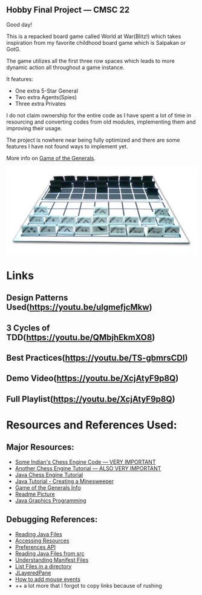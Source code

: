 ## Hobby Final Project — CMSC 22

Good day! 

This is a repacked board game called World at War(Blitz!) which takes inspiration from my favorite childhood
board game which is Salpakan or GotG.

The game utilizes all the first three row spaces which leads to more dynamic action all throughout a game instance.

It features:
- One extra 5-Star General
- Two extra Agents(Spies)
- Three extra Privates

I do not claim ownership for the entire code as I have spent a lot of time in resourcing and converting codes from old
modules, implementing them and improving their usage. 

The project is nowhere near being fully optimized and there are some features I have not found ways to implement yet.

More info on [Game of the Generals](http://www.geekyhobbies.com/game-of-the-generals-aka-salpakan-review-and-rules/).

![Game of the Generals](Reference_1.png)

# Links

## Design Patterns Used(https://youtu.be/uIgmefjcMkw)
## 3 Cycles of TDD(https://youtu.be/QMbjhEkmXO8)
## Best Practices(https://youtu.be/TS-gbmrsCDI)
## Demo Video(https://youtu.be/XcjAtyF9p8Q)
## Full Playlist(https://youtu.be/XcjAtyF9p8Q)

# Resources and References Used:

## Major Resources:
  - [Some Indian's Chess Engine Code — VERY IMPORTANT](https://github.com/amir650/AxisWidow-Chess)
  - [Another Chess Engine Tutorial — ALSO VERY IMPORTANT](https://harmoniaphilosophica.com/2018/07/23/how-to-code-a-chess-program-in-one-day-c-and-java-examples/)
  - [Java Chess Engine Tutorial](https://www.youtube.com/watch?v=h8fSdSUKttk&list=PLOJzCFLZdG4zk5d-1_ah2B4kqZSeIlWtt)
  - [Java Tutorial - Creating a Minesweeper](https://www.youtube.com/watch?v=RFpJp62ZoY8&list=PLGxHvpw-PAk6QvPw0fYe8bks31GRKvymK)
  - [Game of the Generals Info](http://www.geekyhobbies.com/game-of-the-generals-aka-salpakan-review-and-rules/)
  - [Readme Picture](https://manigerz34.files.wordpress.com/2010/06/game_of_the_generals_board1.png)
  - [Java Graphics Programming](https://www3.ntu.edu.sg/home/ehchua/programming/java/JavaGame_TicTacToe.html)

## Debugging References:
  - [Reading Java Files](https://www.baeldung.com/reading-file-in-java)
  - [Accessing Resources](https://docs.oracle.com/javase/8/docs/technotes/guides/lang/resources.html)
  - [Preferences API](https://docs.oracle.com/javase/8/docs/technotes/guides/preferences/overview.html)
  - [Reading Java Files from src](https://mkyong.com/java/java-read-a-file-from-resources-folder/)
  - [Understanding Manifest Files](https://www.baeldung.com/java-jar-manifest#:~:text=The%20Manifest%20File,INF%20directory%20in%20the%20JAR.)
  - [List Files in a directory](https://stackabuse.com/java-list-files-in-a-directory/)
  - [JLayeredPane](https://docs.oracle.com/javase/7/docs/api/javax/swing/JLayeredPane.html#:~:text=JLayeredPane%20adds%20depth%20to%20a,on%20top%22%20of%20other%20components.)
  - [How to add mouse events](https://docs.oracle.com/javase/tutorial/uiswing/events/mouselistener.html)
  - ++ a lot more that I forgot to copy links because of rushing
